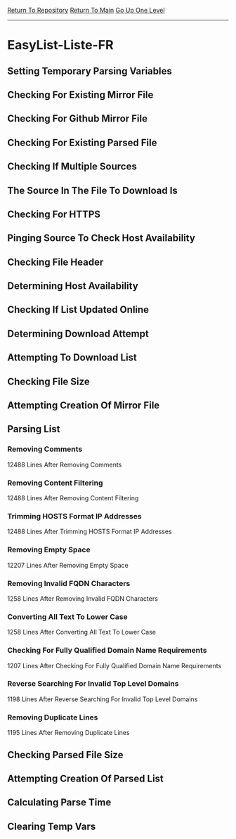 [Return To Repository](https://github.com/deathbybandaid/piholeparser/)
[Return To Main](https://github.com/deathbybandaid/piholeparser/blob/master/RecentRunLogs/Mainlog.md)
[Go Up One Level](https://github.com/deathbybandaid/piholeparser/blob/master/RecentRunLogs/TopLevelScripts/30-Processing-Blacklists.md)
____________________________________
# EasyList-Liste-FR
## Setting Temporary Parsing Variables
## Checking For Existing Mirror File
## Checking For Github Mirror File
## Checking For Existing Parsed File
## Checking If Multiple Sources
## The Source In The File To Download Is
## Checking For HTTPS
## Pinging Source To Check Host Availability
## Checking File Header
## Determining Host Availability
## Checking If List Updated Online
## Determining Download Attempt
## Attempting To Download List
## Checking File Size
## Attempting Creation Of Mirror File
## Parsing List
### Removing Comments
12488 Lines After Removing Comments
### Removing Content Filtering
12488 Lines After Removing Content Filtering
### Trimming HOSTS Format IP Addresses
12488 Lines After Trimming HOSTS Format IP Addresses
### Removing Empty Space
12207 Lines After Removing Empty Space
### Removing Invalid FQDN Characters
1258 Lines After Removing Invalid FQDN Characters
### Converting All Text To Lower Case
1258 Lines After Converting All Text To Lower Case
### Checking For Fully Qualified Domain Name Requirements
1207 Lines After Checking For Fully Qualified Domain Name Requirements
### Reverse Searching For Invalid Top Level Domains
1198 Lines After Reverse Searching For Invalid Top Level Domains
### Removing Duplicate Lines
1195 Lines After Removing Duplicate Lines
## Checking Parsed File Size
## Attempting Creation Of Parsed List
## Calculating Parse Time
## Clearing Temp Vars
